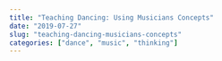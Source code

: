 ```yaml
---
title: "Teaching Dancing: Using Musicians Concepts"
date: "2019-07-27"
slug: "teaching-dancing-musicians-concepts"
categories: ["dance", "music", "thinking"]
---
```

